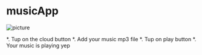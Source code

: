 # musicApp

![picture](https://github.com/upMyCode/musicApp/blob/master/assets/img/Screen.png)

*.  Tup on the cloud button
*.  Add your music mp3 file
*.  Tup on play button
*.  Your music is playing yep

